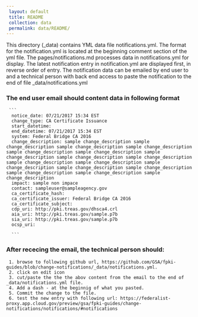 ```yaml
---		
 layout: default		
 title: README		
 collection: data		
 permalink: data/README/		
---		
```


 This directory (_data) contains YML data file notifications.yml. The format for the notification.yml is located at the beginning comment section of the yml file. The pages/notifications.md processes data in notifications.yml	for display.	The latest notification entry in notification.yml are displayed first, in reverse order of entry. The notification data can be emailed by end user to <email> and a technical person with back end access to paste the notification to the end of file _data/notifications.yml
 
 ### The end user email should content data in following format
 
     ```
      notice_date: 07/21/2017 15:34 EST
      change_type: CA Certificate Issuance
      start_datetime:
      end_datetime: 07/21/2017 15:34 EST
      system: Federal Bridge CA 2016
      change_description: sample change_description sample change_description sample change_description sample change_description sample change_description sample change_description sample change_description sample change_description sample change_description sample change_description sample change_description sample change_description sample change_description sample change_description sample change_description sample change_description sample change_description
      impact: sample non impace
      contact: sampleuser@sampleagency.gov
      ca_certificate_hash:
      ca_certificate_issuer: Federal Bridge CA 2016
      ca_certificate_subject:
      cdp_uri: http://pki.treas.gov/dhsca4.crl
      aia_uri: http://pki.treas.gov/sample.p7b
      sia_uri: http://pki.treas.gov/sample.p7b
      ocsp_uri:     
      
      ```
     
### After rececing the email, the technical person should:
     
     1. browse to following github url, https://github.com/GSA/fpki-guides/blob/change-notifications/_data/notifications.yml. 
     2. click on edit icon
     3. cut/paste the the the abov content from the email to the end of _data/notifications.yml file. 
     4. Add a dash - at the beginnig of what you pasted.
     5. Commit the change to the file.
     6. test the new entry with following url: https://federalist-proxy.app.cloud.gov/preview/gsa/fpki-guides/change-notifications/notifications/#notifications
     
 
